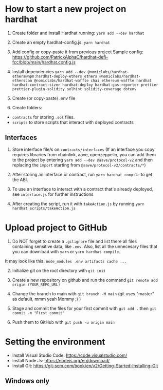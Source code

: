 # How to start a new project on hardhat

1. Create folder and install Hardhat running:
   `yarn add --dev hardhat`

2. Create an empty hardhat-config.js:
   `yarn hardhat`

3. Add config or copy-paste it from previous project
   Sample config: https://github.com/PatrickAlphaC/hardhat-defi-fcc/blob/main/hardhat.config.js

4. Install dependencies
   `yarn add --dev @nomiclabs/hardhat-ethers@npm:hardhat-deploy-ethers ethers @nomiclabs/hardhat-etherscan @nomiclabs/hardhat-waffle chai ethereum-waffle hardhat hardhat-contract-sizer hardhat-deploy hardhat-gas-reporter prettier prettier-plugin-solidity solhint solidity-coverage dotenv`

5. Create (or copy-paste) .env file

6. Create folders:

- `contracts` for storing `.sol` files.
- `scripts` to store scripts that interact with deployed contracts

## Interfaces

1. Store interface file/s on `contracts/interfaces`
   (If an interface you copy requires libraries from chainlink, aave, openzeppelin, you can add them to the project by entering `yarn add --dev @aave/protocol-v2` and then replacing the `import` starting from `@aave/protocol-v2/contracts/*`)

2. After storing an interface or contract, run `yarn hardhat compile` to get the ABI.

3. To use an interface to interact with a contract that's already deployed, see `interface.js` for further instructions

4. After creating the script, run it with `takeAction.js` by running `yarn hardhat scripts/takeAction.js`

# Upload project to GitHub

1. Do NOT forget to create a `.gitignore` file and list there all files containing sensitive data, like `.env`. Also, list all the unnecesary files that you can download with `yarn` or `yarn hardhat compile`.

It may look like this:
`node_modules .env artifacts cache ...`

2. Initialize git on the root directory with `git init`

3. Create a new repository on github and run the command `git remote add origin (YOUR_REPO_URL)`

4. Change the branch to main with `git branch -M main`
   (git uses "master" as default, mmm yeah Mommy ;) )

5. Stage and commit the files for your first commit with `git add .` then `git commit -m "First commit"`

6. Push them to GitHub with `git push -u origin main`

# Setting the environment

- Install Visual Studio Code: https://code.visualstudio.com/
- Install Node Js: https://nodejs.org/en/download/
- Install Git: https://git-scm.com/book/en/v2/Getting-Started-Installing-Git

## Windows only
